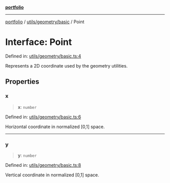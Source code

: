 [**portfolio**](../../../../README.md)

***

[portfolio](../../../../modules.md) / [utils/geometry/basic](../README.md) / Point

# Interface: Point

Defined in: [utils/geometry/basic.ts:4](https://github.com/tnorlund/Portfolio/blob/bc0cb3606619f2006b8bf63589daf2662ecceac3/portfolio/utils/geometry/basic.ts#L4)

Represents a 2D coordinate used by the geometry utilities.

## Properties

### x

> **x**: `number`

Defined in: [utils/geometry/basic.ts:6](https://github.com/tnorlund/Portfolio/blob/bc0cb3606619f2006b8bf63589daf2662ecceac3/portfolio/utils/geometry/basic.ts#L6)

Horizontal coordinate in normalized [0,1] space.

***

### y

> **y**: `number`

Defined in: [utils/geometry/basic.ts:8](https://github.com/tnorlund/Portfolio/blob/bc0cb3606619f2006b8bf63589daf2662ecceac3/portfolio/utils/geometry/basic.ts#L8)

Vertical coordinate in normalized [0,1] space.
